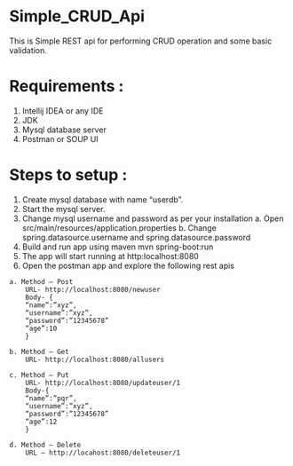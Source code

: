 # Simple_CRUD_Api
This is Simple REST api for performing CRUD operation and some basic validation.
# Requirements :
  1. Intellij IDEA or any IDE
  2. JDK
  3. Mysql database server
  4. Postman or SOUP UI
# Steps to setup :
  1. Create mysql database with name “userdb”.
  2. Start the mysql server.
  3. Change mysql username and password as per your installation
    a. Open src/main/resources/application.properties
    b. Change spring.datasource.username and spring.datasource.password
  4. Build and run app using maven
        mvn spring-boot:run
  5. The app will start running at http:localhost:8080
  6. Open the postman app and explore the following rest apis
 
    a. Method – Post
        URL- http://localhost:8080/newuser
        Body- {
        “name”:”xyz”,
        “username”:”xyz”,
        “password”:”12345678”
        “age”:10
        }
    
    b. Method – Get
        URL- http://localhost:8080/allusers
    
    c. Method – Put
        URL- http://localhost:8080/updateuser/1
        Body-{
        “name”:”pqr”,
        “username”:”xyz”,
        “password”:”12345678”
        “age”:12
        }
    
    d. Method – Delete
        URL – http://locahost:8080/deleteuser/1
